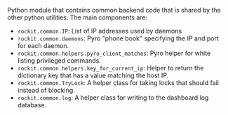 Python module that contains common backend code that is shared by the other python utilities.
The main components are:
* `rockit.common.IP`: List of IP addresses used by daemons
* `rockit.common.daemons`: Pyro "phone book" specifying the IP and port for each daemon.
* `rockit.common.helpers.pyro_client_matches`: Pyro helper for white listing privileged commands.
* `rockit.common.helpers.key_for_current_ip`: Helper to return the dictionary key that has a value matching the host IP.
* `rockit.common.TryLock`: A helper class for taking locks that should fail instead of blocking.
* `rockit.common.log`: A helper class for writing to the dashboard log database.

